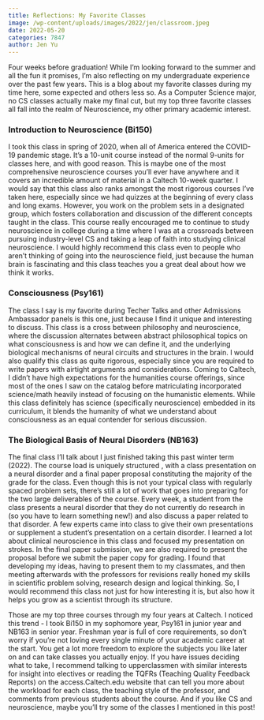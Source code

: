 ```yaml
---
title: Reflections: My Favorite Classes
image: /wp-content/uploads/images/2022/jen/classroom.jpeg
date: 2022-05-20
categories: 7847
author: Jen Yu
---
```

Four weeks before graduation! While I’m looking forward to the summer and all the fun it promises, I’m also reflecting on my undergraduate experience over the past few years. This is a blog about my favorite classes during my time here, some expected and others less so. As a Computer Science major, no CS classes actually make my final cut, but my top three favorite classes all fall into the realm of Neuroscience, my other primary academic interest.

### Introduction to Neuroscience (Bi150)

I took this class in spring of 2020, when all of America entered the COVID-19 pandemic stage. It’s a 10-unit course instead of the normal 9-units for classes here, and with good reason. This is maybe one of the most comprehensive neuroscience courses you’ll ever have anywhere and it covers an incredible amount of material in a Caltech 10-week quarter. I would say that this class also ranks amongst the most rigorous courses I’ve taken here, especially since we had quizzes at the beginning of every class and long exams. However, you work on the problem sets in a designated group, which fosters collaboration and discussion of the different concepts taught in the class. This course really encouraged me to continue to study neuroscience in college during a time where I was at a crossroads between pursuing industry-level CS and taking a leap of faith into studying clinical neuroscience. I would highly recommend this class even to people who aren’t thinking of going into the neuroscience field, just because the human brain is fascinating and this class teaches you a great deal about how we think it works.

### Consciousness (Psy161)

The class I say is my favorite during Techer Talks and other Admissions Ambassador panels is this one, just because I find it unique and interesting to discuss. This class is a cross between philosophy and neuroscience, where the discussion alternates between abstract philosophical topics on what consciousness is and how we can define it, and the underlying biological mechanisms of neural circuits and structures in the brain. I would also qualify this class as quite rigorous, especially since you are required to write papers with airtight arguments and considerations. Coming to Caltech, I didn’t have high expectations for the humanities course offerings, since most of the ones I saw on the catalog before matriculating incorporated science/math heavily instead of focusing on the humanistic elements. While this class definitely has science (specifically neuroscience) embedded in its curriculum, it blends the humanity of what we understand about consciousness as an equal contender for serious discussion.

### The Biological Basis of Neural Disorders (NB163)

The final class I’ll talk about I just finished taking this past winter term (2022). The course load is uniquely structured , with a class presentation on a neural disorder and a final paper proposal constituting the majority of the grade for the class. Even though this is not your typical class with regularly spaced problem sets, there’s still a lot of work that goes into preparing for the two large deliverables of the course. Every week, a student from the class presents a neural disorder that they do not currently do research in (so you have to learn something new!) and also discuss a paper related to that disorder. A few experts came into class to give their own presentations or supplement a student’s presentation on a certain disorder. I learned a lot about clinical neuroscience in this class and focused my presentation on strokes. In the final paper submission, we are also required to present the proposal before we submit the paper copy for grading. I found that developing my ideas, having to present them to my classmates, and then meeting afterwards with the professors for revisions really honed my skills in scientific problem solving, research design and logical thinking. So, I would recommend this class not just for how interesting it is, but also how it helps you grow as a scientist through its structure.

Those are my top three courses through my four years at Caltech. I noticed this trend - I took Bi150 in my sophomore year, Psy161 in junior year and NB163 in senior year. Freshman year is full of core requirements, so don’t worry if you’re not loving every single minute of your academic career at the start. You get a lot more freedom to explore the subjects you like later on and can take classes you actually enjoy. If you have issues deciding what to take, I recommend talking to upperclassmen with similar interests for insight into electives or reading the TQFRs (Teaching Quality Feedback Reports) on the access.Caltech.edu website that can tell you more about the workload for each class, the teaching style of the professor, and comments from previous students about the course. And if you like CS and neuroscience, maybe you’ll try some of the classes I mentioned in this post!